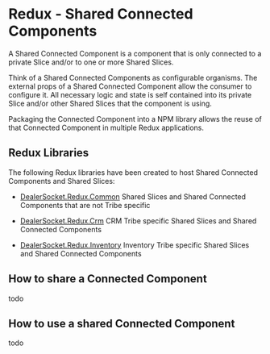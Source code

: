 # Redux - Shared Connected Components

A Shared Connected Component is a component that is only connected to a private Slice and/or to one or more Shared Slices.

Think of a Shared Connected Components as configurable organisms. 
The external props of a Shared Connected Component allow the consumer to configure it.
All necessary logic and state is self contained into its private Slice and/or other Shared Slices that the component is using. 

Packaging the Connected Component into a NPM library allows the reuse of that Connected Component in multiple Redux applications.

## Redux Libraries 

The following Redux libraries have been created to host Shared Connected Components and Shared Slices:

* [DealerSocket.Redux.Common](https://bitbucket.org/dealersocket/dealersocket.redux.common/src/master/)
Shared Slices and Shared Connected Components that are not Tribe specific
 
* [DealerSocket.Redux.Crm](https://bitbucket.org/dealersocket/dealersocket.redux.crm/src/master/)
CRM Tribe specific Shared Slices and Shared Connected Components

* [DealerSocket.Redux.Inventory]()
Inventory Tribe specific Shared Slices and Shared Connected Components


## How to share a Connected Component
todo


## How to use a shared Connected Component
todo